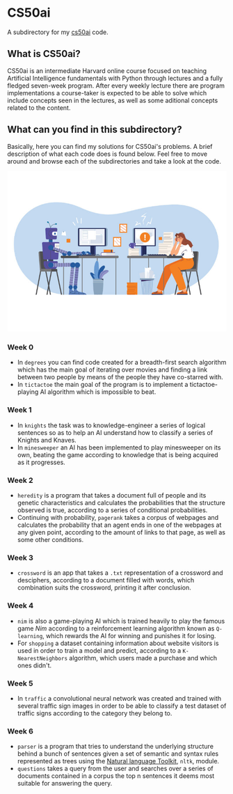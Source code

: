 # CS50ai
A subdirectory for my [cs50ai](https://cs50.harvard.edu/ai/2020/) code.

## What is CS50ai?
CS50ai is an intermediate Harvard online course focused on teaching Artificial Intelligence fundamentals with Python through lectures and a fully fledged seven-week program.
After every weekly lecture there are program implementations a course-taker is expected to be able to solve which include concepts seen in the lectures, as well as some aditional concepts related to the content.

## What can you find in this subdirectory?
Basically, here you can find my solutions for CS50ai's problems.
A brief description of what each code does is found below. Feel free to move around and browse each of the subdirectories and take a look at the code.

<p align="center">
  <img src="figs/ai_work.jpg" />
</p>

### Week 0
- In `degrees` you can find code created for a breadth-first search algorithm which has the main goal of iterating over movies and finding a link between two people by means of the people they have co-starred with. 
- In `tictactoe` the main goal of the program is to implement a tictactoe-playing AI algorithm which is impossible to beat.
### Week 1
- In `knights` the task was to knowledge-engineer a series of logical sentences so as to help an AI understand how to classify a series of Knights and Knaves.
- In `minesweeper` an AI has been implemented to play minesweeper on its own, beating the game according to knowledge that is being acquired as it progresses. 
### Week 2
- `heredity` is a program that takes a document full of people and its genetic characteristics and calculates the probabilities that the structure observed is true, according to a series of conditional probabilities.
- Continuing with probability, `pagerank` takes a corpus of webpages and calculates the probability that an agent ends in one of the webpages at any given point, according to the amount of links to that page, as well as some other conditions.
### Week 3
- `crossword` is an app that takes a `.txt` representation of a crossword and desciphers, according to a document filled with words, which combination suits the crossword, printing it after conclusion.
### Week 4
- `nim` is also a game-playing AI which is trained heavily to play the famous game *Nim* according to a reinforcement learning algorithm known as `Q-learning`,  which rewards the AI for winning and punishes it for losing.
- For `shopping` a dataset containing information about website visitors is used in order to train a model and predict, according to a `K-NearestNeighbors` algorithm, which users made a purchase and which ones didn't.
### Week 5
- In `traffic` a convolutional neural network was created and trained with several traffic sign images in order to be able to classify a test dataset of traffic signs according to the category they belong to.

### Week 6
- `parser` is a program that tries to understand the underlying structure behind a bunch of sentences given a set of semantic and syntax rules represented as trees using the [Natural language Toolkit](https://www.nltk.org/_modules/nltk/tree.html), `nltk`, module.
- `questions` takes a query from the user and searches over a series of documents contained in a corpus the top n sentences it deems most suitable for answering the query.
